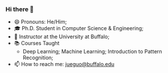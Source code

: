 ### Hi there 👋

<!--
**COD1995/COD1995** is a ✨ _special_ ✨ repository because its `README.md` (this file) appears on your GitHub profile.

Here are some ideas to get you started:
-->
- 😄 Pronouns: He/Him;
- 🎓 Ph.D. Student in Computer Science & Engineering;
- 🏫 Instructor at the University at Buffalo;
- 📚 Courses Taught
  - Deep Learning; Machine Learning; Introduction to Pattern Recognition;
- 📫 How to reach me: jueguo@buffalo.edu

